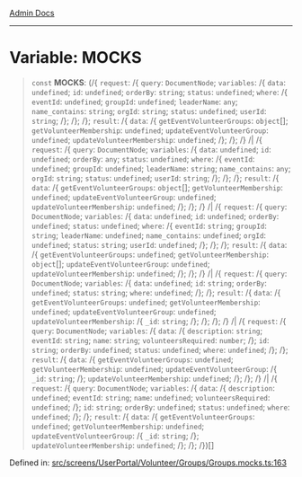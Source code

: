 [Admin Docs](/)

***

# Variable: MOCKS

> `const` **MOCKS**: (/{ `request`: /{ `query`: `DocumentNode`; `variables`: /{ `data`: `undefined`; `id`: `undefined`; `orderBy`: `string`; `status`: `undefined`; `where`: /{ `eventId`: `undefined`; `groupId`: `undefined`; `leaderName`: `any`; `name_contains`: `string`; `orgId`: `string`; `status`: `undefined`; `userId`: `string`; /}; /}; /}; `result`: /{ `data`: /{ `getEventVolunteerGroups`: `object`[]; `getVolunteerMembership`: `undefined`; `updateEventVolunteerGroup`: `undefined`; `updateVolunteerMembership`: `undefined`; /}; /}; /} /| /{ `request`: /{ `query`: `DocumentNode`; `variables`: /{ `data`: `undefined`; `id`: `undefined`; `orderBy`: `any`; `status`: `undefined`; `where`: /{ `eventId`: `undefined`; `groupId`: `undefined`; `leaderName`: `string`; `name_contains`: `any`; `orgId`: `string`; `status`: `undefined`; `userId`: `string`; /}; /}; /}; `result`: /{ `data`: /{ `getEventVolunteerGroups`: `object`[]; `getVolunteerMembership`: `undefined`; `updateEventVolunteerGroup`: `undefined`; `updateVolunteerMembership`: `undefined`; /}; /}; /} /| /{ `request`: /{ `query`: `DocumentNode`; `variables`: /{ `data`: `undefined`; `id`: `undefined`; `orderBy`: `undefined`; `status`: `undefined`; `where`: /{ `eventId`: `string`; `groupId`: `string`; `leaderName`: `undefined`; `name_contains`: `undefined`; `orgId`: `undefined`; `status`: `string`; `userId`: `undefined`; /}; /}; /}; `result`: /{ `data`: /{ `getEventVolunteerGroups`: `undefined`; `getVolunteerMembership`: `object`[]; `updateEventVolunteerGroup`: `undefined`; `updateVolunteerMembership`: `undefined`; /}; /}; /} /| /{ `request`: /{ `query`: `DocumentNode`; `variables`: /{ `data`: `undefined`; `id`: `string`; `orderBy`: `undefined`; `status`: `string`; `where`: `undefined`; /}; /}; `result`: /{ `data`: /{ `getEventVolunteerGroups`: `undefined`; `getVolunteerMembership`: `undefined`; `updateEventVolunteerGroup`: `undefined`; `updateVolunteerMembership`: /{ `_id`: `string`; /}; /}; /}; /} /| /{ `request`: /{ `query`: `DocumentNode`; `variables`: /{ `data`: /{ `description`: `string`; `eventId`: `string`; `name`: `string`; `volunteersRequired`: `number`; /}; `id`: `string`; `orderBy`: `undefined`; `status`: `undefined`; `where`: `undefined`; /}; /}; `result`: /{ `data`: /{ `getEventVolunteerGroups`: `undefined`; `getVolunteerMembership`: `undefined`; `updateEventVolunteerGroup`: /{ `_id`: `string`; /}; `updateVolunteerMembership`: `undefined`; /}; /}; /} /| /{ `request`: /{ `query`: `DocumentNode`; `variables`: /{ `data`: /{ `description`: `undefined`; `eventId`: `string`; `name`: `undefined`; `volunteersRequired`: `undefined`; /}; `id`: `string`; `orderBy`: `undefined`; `status`: `undefined`; `where`: `undefined`; /}; /}; `result`: /{ `data`: /{ `getEventVolunteerGroups`: `undefined`; `getVolunteerMembership`: `undefined`; `updateEventVolunteerGroup`: /{ `_id`: `string`; /}; `updateVolunteerMembership`: `undefined`; /}; /}; /})[]

Defined in: [src/screens/UserPortal/Volunteer/Groups/Groups.mocks.ts:163](https://github.com/PalisadoesFoundation/talawa-admin/blob/main/src/screens/UserPortal/Volunteer/Groups/Groups.mocks.ts#L163)
